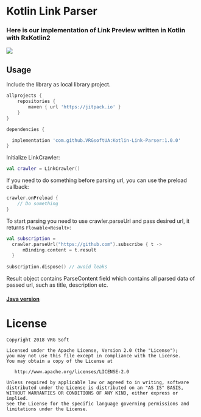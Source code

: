 # Kotlin Link Parser

### Here is our implementation of Link Preview written in Kotlin with RxKotlin2

![](https://github.com/VRGsoftUA/Java-Link-Parser/blob/master/image.png)

## Usage

Include the library as local library project.

```gradle
allprojects {
    repositories {
        maven { url 'https://jitpack.io' }
    }
}

dependencies {

  implementation 'com.github.VRGsoftUA:Kotlin-Link-Parser:1.0.0'
}
```

Initialize LinkCrawler:

```kotlin
val crawler = LinkCrawler()
```

If you need to do something before parsing url, you can use the preload callback:

```kotlin
crawler.onPreload {
    // Do something
}
```

To start parsing you need to use crawler.parseUrl and pass desired url, it returns `Flowable<Result>`:

```kotlin
val subscription = 
  crawler.parseUrl("https://github.com").subscribe { t ->
      mBinding.content = t.result
  }
  
subscription.dispose() // avoid leaks
 ```
 
Result object contains ParseContent field which contains all parsed data of passed url, such as 
title, description etc.
 
#### [Java version](https://github.com/VRGsoftUA/Java-Link-Parser/)

License
=================================

    Copyright 2018 VRG Soft

    Licensed under the Apache License, Version 2.0 (the "License");
    you may not use this file except in compliance with the License.
    You may obtain a copy of the License at

       http://www.apache.org/licenses/LICENSE-2.0

    Unless required by applicable law or agreed to in writing, software
    distributed under the License is distributed on an "AS IS" BASIS,
    WITHOUT WARRANTIES OR CONDITIONS OF ANY KIND, either express or implied.
    See the License for the specific language governing permissions and
    limitations under the License.
